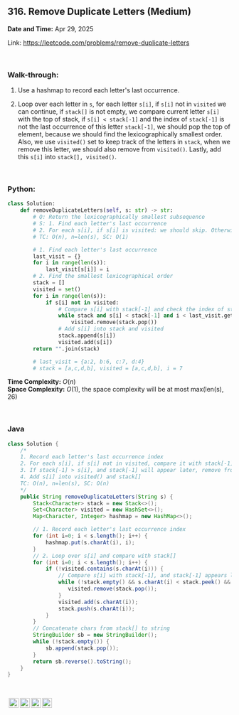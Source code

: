 ## 316. Remove Duplicate Letters (Medium)
**Date and Time:** Apr 29, 2025

Link: https://leetcode.com/problems/remove-duplicate-letters

<br>

### Walk-through: 
1. Use a hashmap to record each letter's last occurrence.

2. Loop over each letter in `s`, for each letter `s[i]`, if `s[i]` not in `visited` we can continue, if `stack[]` is not empty, we compare current letter `s[i]` with the top of stack, if `s[i] < stack[-1]` and the index of `stack[-1]` is not the last occurrence of this letter `stack[-1]`, we should pop the top of element, because we should find the lexicographically smallest order. Also, we use `visited()` set to keep track of the letters in `stack`, when we remove this letter, we should also remove from `visited()`. Lastly, add this `s[i]` into `stack[], visited()`.

<br>

### Python:
```python
class Solution:
    def removeDuplicateLetters(self, s: str) -> str:
        # Q: Return the lexicographically smallest subsequence
        # S: 1. Find each letter's last occurrence
        # 2. For each s[i], if s[i] is visited: we should skip. Otherwise, if stack is not empty, compare it with the top of stack, if s[i] < stack[-1] and stack[-1] is not the last occurrence of this letter. We can pop the top of stack. Then add s[i] into stack
        # TC: O(n), n=len(s), SC: O(1)

        # 1. Find each letter's last occurrence
        last_visit = {}
        for i in range(len(s)):
            last_visit[s[i]] = i
        # 2. Find the smallest lexicographical order
        stack = []
        visited = set()
        for i in range(len(s)):
            if s[i] not in visited:
                # Compare s[i] with stack[-1] and check the index of stack[-1] is the last or not
                while stack and s[i] < stack[-1] and i < last_visit.get(stack[-1], -1):
                    visited.remove(stack.pop())
                # Add s[i] into stack and visited
                stack.append(s[i])
                visited.add(s[i])
        return "".join(stack)

        # last_visit = {a:2, b:6, c:7, d:4}
        # stack = [a,c,d,b], visited = [a,c,d,b], i = 7
```
**Time Complexity:** $O(n)$ <br>
**Space Complexity:** $O(1)$, the space complexity will be at most max(len(s), 26)

<br>

### Java
```java
class Solution {
    /* 
    1. Record each letter's last occurrence index
    2. For each s[i], if s[i] not in visited, compare it with stack[-1], and stack[-1]'s last occurrence index
    3. If stack[-1] > s[i], and stack[-1] will appear later, remove from visited set() and stack
    4. Add s[i] into visited() and stack[]
    TC: O(n), n=len(s), SC: O(n)
    */
    public String removeDuplicateLetters(String s) {
        Stack<Character> stack = new Stack<>();
        Set<Character> visited = new HashSet<>();
        Map<Character, Integer> hashmap = new HashMap<>();

        // 1. Record each letter's last occurrence index
        for (int i=0; i < s.length(); i++) {
            hashmap.put(s.charAt(i), i);
        }
        // 2. Loop over s[i] and compare with stack[]
        for (int i=0; i < s.length(); i++) {
            if (!visited.contains(s.charAt(i))) {
                // Compare s[i] with stack[-1], and stack[-1] appears later
                while (!stack.empty() && s.charAt(i) < stack.peek() && hashmap.get(stack.peek()) > i) {
                   visited.remove(stack.pop());
                }
                visited.add(s.charAt(i));
                stack.push(s.charAt(i));
            }
        }
        // Concatenate chars from stack[] to string
        StringBuilder sb = new StringBuilder();
        while (!stack.empty()) {
            sb.append(stack.pop());
        }
        return sb.reverse().toString();
    }
}
```

<br>

<img style="height:22px!important;margin-left:3px;vertical-align:text-bottom;" src="https://mirrors.creativecommons.org/presskit/icons/cc.svg?ref=chooser-v1" alt="CC BY-NC-SA" title="CC BY-NC-SA"><img style="height:22px!important;margin-left:3px;vertical-align:text-bottom;" src="https://mirrors.creativecommons.org/presskit/icons/by.svg?ref=chooser-v1" alt="BY: credit must be given to the creator" title="BY: credit must be given to the creator"><img style="height:22px!important;margin-left:3px;vertical-align:text-bottom;" src="https://mirrors.creativecommons.org/presskit/icons/nc.svg?ref=chooser-v1" alt="NC: Only noncommercial uses of the work are permitted" title="NC: Only noncommercial uses of the work are permitted"><img style="height:22px!important;margin-left:3px;vertical-align:text-bottom;" src="https://mirrors.creativecommons.org/presskit/icons/sa.svg?ref=chooser-v1" alt="SA: Adaptations must be shared under the same terms" title="SA: Adaptations must be shared under the same terms">